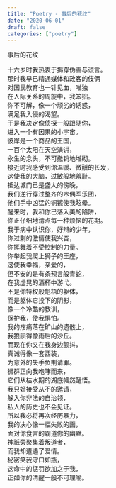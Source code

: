 ```yaml
---
title: "Poetry - 事后的花纹"
date: "2020-06-01"
draft: false
categories: ["poetry"]
---
```

事后的花纹  

十六岁时我热衷于揭穿伪善与谎言。  
那时我早已精通媒体和政客的伎俩  
对国民教育也一针见血，唯独  
在人际关系的周旋中，我笨拙。  
你不可解，像一个顽劣的诱惑，  
满足我入侵的渴望。  
于是我决定像侦探一般跟随你，  
进入一个有因果的小宇宙。  
彼岸是一个商品的王国，  
一百个太阳在天空演讲，  
永生的念头，不可撤销地堆砌。  
接近时我感受到你温暖、微醺的长发，  
这使我的大脑，过敏般地羞耻。  
抵达城门已是盛大的傍晚，  
我们逆行穿过整齐的木偶军乐团，  
他们手中凶猛的铜镲使我眩晕。  
醒来时，我和你已落入美的陷阱，  
你正仔细地清点每一种烦恼的花期。  
我于病中认识你，好辩的少年，  
你过剩的激情使我兴奋，  
你挥舞着不受控制的力量。  
你举起我爬上狮子的王座，  
这使我幸福，亲爱的，  
但不安的是有条预言般青蛇，  
在我虚晃的酒杯中游弋。  
不是你特权般魁梧的躯体，  
而是躯体它投下的阴影，  
像一个冷酷的教训，  
保护我，使我惧怕。  
我的疼痛落在矿山的遗骸上，  
我狼狈得像雨后的沙丘。  
而现在你又在我身边颤抖，  
真诚得像一套西装，  
为意外的失手负荆请罪。  
狮群正向我咆哮而来，  
它们从枯水期的湖底幡然醒悟。  
我只好接受从不的邀请，  
躲入你非法的自治领，  
私人的历史也不会见证。  
所以我必将再次经历暴力，  
我的决心像一幅失败的画，  
面对你食言的霸道你的幽默。  
神祇旁聚集着叛道者，  
而我却遭遇了爱情。  
秘密笑我守口如瓶，  
这命中的惩罚欲加之于我，  
正如你的清醒一般不可理喻。  